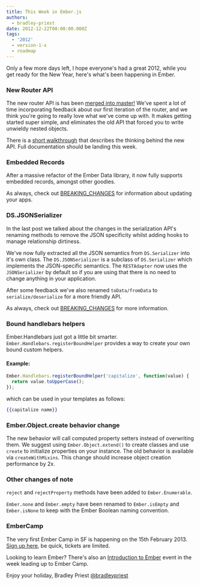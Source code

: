 ```yaml
---
title: This Week in Ember.js
authors:
  - bradley-priest
date: 2012-12-22T00:00:00.000Z
tags:
  - '2012'
  - version-1-x
  - roadmap
---
```



Only a few more days left, I hope everyone's had a great 2012,
while you get ready for the New Year, here's what's been happening in Ember.

<!-- READMORE -->

### New Router API

The new router API is has been [merged into
master!](https://github.com/emberjs/ember.js/commit/44b23dcf245b0fffdeb29f9f8a5d1bbdc9eb7690)
We've spent a lot of time incorporating feedback about our first
iteration of the router, and we think you're going to really love what
we've come up with. It makes getting started super simple, and
eliminates the old API that forced you to write unwieldy nested objects.

There is a [short walkthrough](https://gist.github.com/3981133) that
describes the thinking behind the new API. Full documentation should be
landing this week.

### Embedded Records

After a massive refactor of the Ember Data library, it now fully
supports embedded records, amongst other goodies.

As always, check out [BREAKING_CHANGES](https://github.com/emberjs/data/blob/master/BREAKING_CHANGES.md)
for information about updating your apps.

### DS.JSONSerializer

In the last post we talked about the changes in the serialization API's renaming methods
to remove the JSON specificity whilst adding hooks to manage relationship dirtiness.

We've now fully extracted all the JSON semantics from `DS.Serializer` into it's own class.
The `DS.JSONSerializer` is a subclass of `DS.Serializer` which implements
the JSON-specific semantics. The `RESTAdapter` now uses the `JSONSerializer` by
default so if you are using that there is no need to change anything in your application.

After some feedback we've also renamed `toData/fromData` to `serialize/deserialize`
for a more friendly API.

As always, check out [BREAKING_CHANGES](https://github.com/emberjs/data/blob/master/BREAKING_CHANGES.md)
for more information.

### Bound handlebars helpers

Ember.Handlebars just got a little bit smarter. `Ember.Handlebars.registerBoundHelper`
provides a way to create your own bound custom helpers.

#### Example:

```javascript
Ember.Handlebars.registerBoundHelper('capitalize', function(value) {
  return value.toUpperCase();
});
```

which can be used in your templates as follows:

```handlebars
{{capitalize name}}
```

### Ember.Object.create behavior change

The new behavior will call computed property setters instead of overwriting them.
We suggest using `Ember.Object.extend()` to create classes and use `create` to initialize
properties on your instance. The old behavior is available via `createWithMixins`.
This change should increase object creation performance by 2x.

### Other changes of note

`reject` and `rejectProperty` methods have been added to `Ember.Enumerable`.

`Ember.none` and `Ember.empty` have been renamed to `Ember.isEmpty` and `Ember.isNone`
to keep with the Ember Boolean naming convention.


### EmberCamp

The very first Ember Camp in SF is happening on the 15th February 2013.
[Sign up here](https://tito.io/tilde/ember-camp-2013), be quick, tickets are limited.

Looking to learn Ember? There's also an [Introduction to Ember](http://www.embertraining.com/)
event in the week leading up to Ember Camp.

Enjoy your holiday,
Bradley Priest
[@bradleypriest](https://twitter.com/bradleypriest)
